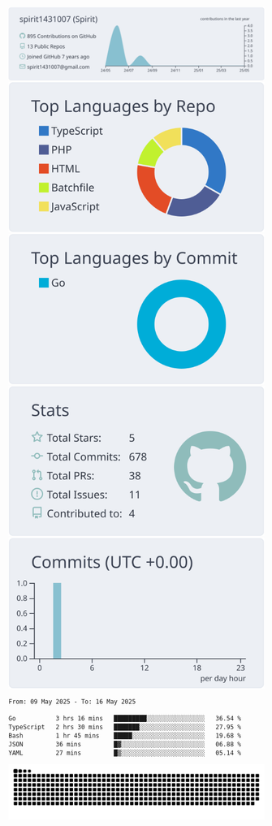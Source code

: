 [![](https://raw.githubusercontent.com/spirit1431007/spirit1431007/master/profile-summary-card-output/nord_bright/0-profile-details.svg)](https://git.io/spiritx)
[![](https://raw.githubusercontent.com/spirit1431007/spirit1431007/master/profile-summary-card-output/nord_bright/1-repos-per-language.svg)](https://git.io/spiritx) [![](https://raw.githubusercontent.com/spirit1431007/spirit1431007/master/profile-summary-card-output/nord_bright/2-most-commit-language.svg)](https://git.io/spiritx)
[![](https://raw.githubusercontent.com/spirit1431007/spirit1431007/master/profile-summary-card-output/nord_bright/3-stats.svg)](https://git.io/spiritx) [![](https://raw.githubusercontent.com/spirit1431007/spirit1431007/master/profile-summary-card-output/nord_bright/4-productive-time.svg)](https://git.io/spiritx)

<!--START_SECTION:waka-->

```txt
From: 09 May 2025 - To: 16 May 2025

Go           3 hrs 16 mins   █████████░░░░░░░░░░░░░░░░   36.54 %
TypeScript   2 hrs 30 mins   ███████░░░░░░░░░░░░░░░░░░   27.95 %
Bash         1 hr 45 mins    █████░░░░░░░░░░░░░░░░░░░░   19.68 %
JSON         36 mins         █▓░░░░░░░░░░░░░░░░░░░░░░░   06.88 %
YAML         27 mins         █▒░░░░░░░░░░░░░░░░░░░░░░░   05.14 %
```

<!--END_SECTION:waka-->

![contribution](https://github.com/spirit1431007/spirit1431007/blob/output/github-contribution-grid-snake.svg)
